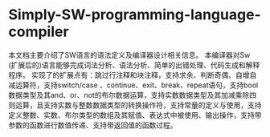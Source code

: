# Simply-SW-programming-language-compiler
本文档主要介绍了SW语言的语法定义及编译器设计相关信息。 本编译器对Sw (扩展后的)语言能够完成词法分析、语法分析、简单的出错处理、代码生成和解释程序。 实现了的扩展点有：跳过行注释和块注释，支持求余、判断奇偶、自增自减运算符，支持switch/case 、continue、exit、break、repeat语句，支持bool数据类型及其and、or、not的布尔数据运算，支持实数数据类型及其加减乘除四则运算，且支持实数与整数数据类型的转换操作符，支持常量的定义与使用，支持定义整数、实数、布尔类型的数组及其赋值、表达式中被使用、输出操作，支持带参数的函数进行数值传递、支持带返回值的函数过程。
